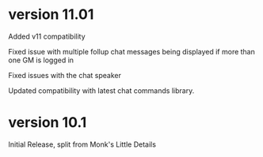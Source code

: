 # version 11.01

Added v11 compatibility

Fixed issue with multiple follup chat messages being displayed if more than one GM is logged in

Fixed issues with the chat speaker

Updated compatibility with latest chat commands library.

# version 10.1

Initial Release, split from Monk's Little Details

